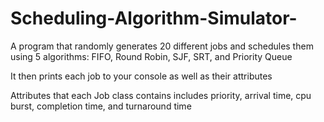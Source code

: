 # Scheduling-Algorithm-Simulator-
A program that randomly generates 20 different jobs and schedules them using 5 algorithms: FIFO, Round Robin, SJF, SRT, and Priority Queue 

It then prints each job to your console as well as their attributes

Attributes that each Job class contains includes priority, arrival time, cpu burst, completion time, and turnaround time

